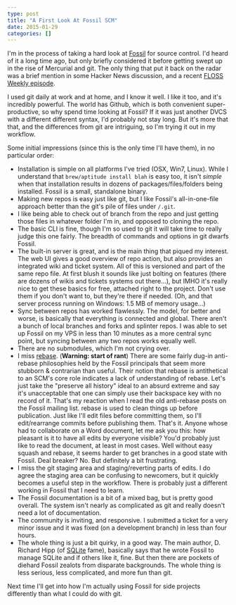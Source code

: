 ```yaml
---
type: post
title: "A First Look At Fossil SCM"
date: 2015-01-29
categories: []
---
```

I'm in the process of taking a hard look at [Fossil](http://www.fossil-scm.org/) for source control. I'd heard
of it a long time ago, but only briefly considered it before getting swept up in the
rise of Mercurial and git. The only thing that put it back on the radar was a 
brief mention in some Hacker News discussion, and a recent [FLOSS Weekly
episode](http://twit.tv/show/floss-weekly/320).

I used git daily at work and at home, and I know it well. I like it too, and it's incredibly powerful.  The world has Github, which is both convenient super-productive, 
so why spend time looking at Fossil? If it was just another DVCS with a different
different syntax, I'd probably not stay long. But it's more that that, and the 
differences from git are intriguing, so I'm trying it out in my workflow.

Some initial impressions (since this is the only time I'll have them), in no
particular order:

- Installation is simple on all platforms I've tried (OSX, Win7, Linux).  While I understand that `brew/aptitude install blah` is easy too, it isn't _simple_ when
that installation results in dozens of packages/files/folders being installed. Fossil is a small, standalone
binary.
- Making new repos is easy just like git, but I like Fossil's all-in-one-file approach better than the git's pile of files under `/.git`.
- I like being able to check out of branch from the repo and just getting those files in whatever folder I'm in,
and opposed to cloning the repo.
- The basic CLI is fine, though I'm so used to git it will take time to really judge this one fairly. The breadth of commands and options in git dwarfs Fossil.
- The built-in server is great, and is the main thing that piqued my interest. The web UI gives a good overview of repo action, but also provides an integrated wiki and ticket system. All of this is versioned and part of the same repo file. At first blush it sounds like just bolting on features (there are dozens of wikis and tickets systems out there...), but IMHO it's really nice to get these basics for free, attached right to the project. Don't use them if you don't want to, but they're there if needed.  (Oh, and that server process running on Windows: 1.5 MB of memory usage...)
- Sync between repos has worked flawlessly. The model, for better and worse, is
basically that everything is connected and global. There aren't a bunch of local
branches and forks and splinter repos.  I was able to set up Fossil on my VPS
in less than 10 minutes as a more central sync point, but syncing between
any two repos works equally well.
- There are no submodules, which I'm not crying over.
- I miss [rebase](https://www.kernel.org/pub/software/scm/git/docs/git-rebase.html). (**Warning: start of rant**) There are some fairly dug-in anti-rebase philosophies held by the
Fossil principals that seem more stubborn & contrarian than useful. Their notion
that rebase is antithetical to an SCM's core role indicates a lack of understanding
of rebase. Let's just take the "preserve all history" ideal to an absurd extreme and
say it's unacceptable that one can simply use their backspace key with no record of it. That's my reaction when I read the old anti-rebase posts on the Fossil mailing list.
rebase is used to clean things up before publication.  Just like I'll edit files before
committing them, so I'll edit/rearrange commits before publishing them. That's it.
Anyone whose had to collaborate on a Word document, let me ask you
this: how pleasant is it to have all edits by everyone visible? You'd probably just
like to read the document, at least in most cases. Well without easy squash and
rebase, it seems harder to get branches in a good state with Fossil. Deal breaker? No. But definitely a bit frustrating.
- I miss the git staging area and staging/reverting parts of edits. I do agree
the staging area can be confusing to newcomers, but it quickly becomes a 
useful step in the workflow. There is probably just a different working in Fossil
that I need to learn.
- The Fossil documentation is a bit of a mixed bag, but is pretty good overall.
The system isn't nearly as complicated as git and really doesn't need a lot of
documentation.
- The community is inviting, and responsive. I submitted a 
ticket for a very minor issue and it was fixed (on a development branch) in 
less than four hours.
- The whole thing is just a bit quirky, in a good way. The main author, D. Richard
Hipp (of [SQLite](http://www.sqlite.org/) fame), basically says that he wrote Fossil to manage SQLite and if others like it, fine. But then there are pockets of diehard Fossil zealots from
disparate backgrounds. The whole thing is less serious, less complicated, and
more fun than git.

Next time I'll get into how I'm actually using Fossil for side projects differently
than what I could do with git.
